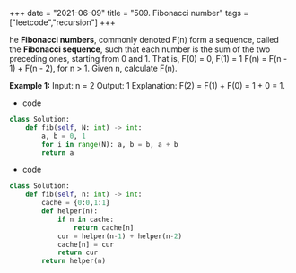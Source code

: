 +++
date = "2021-06-09"
title = "509. Fibonacci number"
tags = ["leetcode","recursion"]
+++

he **Fibonacci numbers**, commonly denoted F(n) form a sequence, called the **Fibonacci sequence**, such that each number is the sum of the two preceding ones, starting from 0 and 1. That is,
F(0) = 0, F(1) = 1 F(n) = F(n - 1) + F(n - 2), for n > 1.
Given n, calculate F(n).
 
**Example 1:**
Input: n = 2 Output: 1 Explanation: F(2) = F(1) + F(0) = 1 + 0 = 1.

- code
```py
class Solution:
    def fib(self, N: int) -> int:
        a, b = 0, 1
        for i in range(N): a, b = b, a + b
        return a

```
- code
```py
class Solution:
    def fib(self, n: int) -> int:
        cache = {0:0,1:1}
        def helper(n):
            if n in cache:
                return cache[n]
            cur = helper(n-1) + helper(n-2)
            cache[n] = cur
            return cur
        return helper(n)

```
